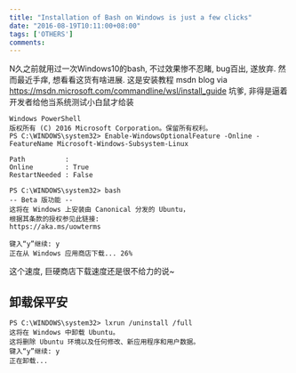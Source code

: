```yaml
---
title: "Installation of Bash on Windows is just a few clicks"
date: "2016-08-19T10:11:00+08:00"
tags: ['OTHERS']
comments: 
---
```



N久之前就用过一次Windows10的bash, 不过效果惨不忍睹, bug百出, 遂放弃. 然而最近手痒, 想看看这货有啥进展.
这是安装教程
msdn blog via <https://msdn.microsoft.com/commandline/wsl/install_guide>
坑爹, 非得是逼着开发者给他当系统测试小白鼠才给装
```
Windows PowerShell
版权所有 (C) 2016 Microsoft Corporation。保留所有权利。
PS C:\WINDOWS\system32> Enable-WindowsOptionalFeature -Online -FeatureName Microsoft-Windows-Subsystem-Linux

Path          :
Online        : True
RestartNeeded : False

PS C:\WINDOWS\system32> bash
-- Beta 版功能 --
这将在 Windows 上安装由 Canonical 分发的 Ubuntu，
根据其条款的授权参见此链接:
https://aka.ms/uowterms

键入“y”继续: y
正在从 Windows 应用商店下载... 26%
```
这个速度, 巨硬商店下载速度还是很不给力的说~

## 卸载保平安

```
PS C:\WINDOWS\system32> lxrun /uninstall /full
这将在 Windows 中卸载 Ubuntu。
这将删除 Ubuntu 环境以及任何修改、新应用程序和用户数据。
键入“y”继续: y
正在卸载...
```